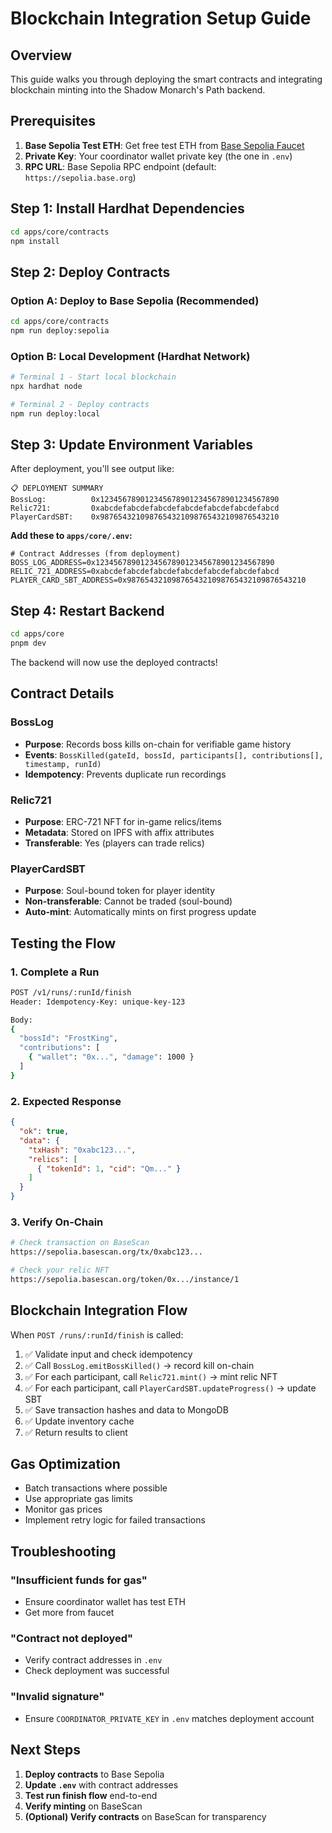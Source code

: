 # Blockchain Integration Setup Guide

## Overview

This guide walks you through deploying the smart contracts and integrating blockchain minting into the Shadow Monarch's Path backend.

## Prerequisites

1. **Base Sepolia Test ETH**: Get free test ETH from [Base Sepolia Faucet](https://www.coinbase.com/faucets/base-ethereum-goerli-faucet)
2. **Private Key**: Your coordinator wallet private key (the one in `.env`)
3. **RPC URL**: Base Sepolia RPC endpoint (default: `https://sepolia.base.org`)

## Step 1: Install Hardhat Dependencies

```bash
cd apps/core/contracts
npm install
```

## Step 2: Deploy Contracts

### Option A: Deploy to Base Sepolia (Recommended)

```bash
cd apps/core/contracts
npm run deploy:sepolia
```

### Option B: Local Development (Hardhat Network)

```bash
# Terminal 1 - Start local blockchain
npx hardhat node

# Terminal 2 - Deploy contracts
npm run deploy:local
```

## Step 3: Update Environment Variables

After deployment, you'll see output like:

```
📋 DEPLOYMENT SUMMARY
BossLog:          0x1234567890123456789012345678901234567890
Relic721:         0xabcdefabcdefabcdefabcdefabcdefabcdefabcd
PlayerCardSBT:    0x9876543210987654321098765432109876543210
```

**Add these to `apps/core/.env`:**

```env
# Contract Addresses (from deployment)
BOSS_LOG_ADDRESS=0x1234567890123456789012345678901234567890
RELIC_721_ADDRESS=0xabcdefabcdefabcdefabcdefabcdefabcdefabcd
PLAYER_CARD_SBT_ADDRESS=0x9876543210987654321098765432109876543210
```

## Step 4: Restart Backend

```bash
cd apps/core
pnpm dev
```

The backend will now use the deployed contracts!

## Contract Details

### BossLog
- **Purpose**: Records boss kills on-chain for verifiable game history
- **Events**: `BossKilled(gateId, bossId, participants[], contributions[], timestamp, runId)`
- **Idempotency**: Prevents duplicate run recordings

### Relic721
- **Purpose**: ERC-721 NFT for in-game relics/items
- **Metadata**: Stored on IPFS with affix attributes
- **Transferable**: Yes (players can trade relics)

### PlayerCardSBT
- **Purpose**: Soul-bound token for player identity
- **Non-transferable**: Cannot be traded (soul-bound)
- **Auto-mint**: Automatically mints on first progress update

## Testing the Flow

### 1. Complete a Run

```bash
POST /v1/runs/:runId/finish
Header: Idempotency-Key: unique-key-123

Body:
{
  "bossId": "FrostKing",
  "contributions": [
    { "wallet": "0x...", "damage": 1000 }
  ]
}
```

### 2. Expected Response

```json
{
  "ok": true,
  "data": {
    "txHash": "0xabc123...",
    "relics": [
      { "tokenId": 1, "cid": "Qm..." }
    ]
  }
}
```

### 3. Verify On-Chain

```bash
# Check transaction on BaseScan
https://sepolia.basescan.org/tx/0xabc123...

# Check your relic NFT
https://sepolia.basescan.org/token/0x.../instance/1
```

## Blockchain Integration Flow

When `POST /runs/:runId/finish` is called:

1. ✅ Validate input and check idempotency
2. ✅ Call `BossLog.emitBossKilled()` → record kill on-chain
3. ✅ For each participant, call `Relic721.mint()` → mint relic NFT
4. ✅ For each participant, call `PlayerCardSBT.updateProgress()` → update SBT
5. ✅ Save transaction hashes and data to MongoDB
6. ✅ Update inventory cache
7. ✅ Return results to client

## Gas Optimization

- Batch transactions where possible
- Use appropriate gas limits
- Monitor gas prices
- Implement retry logic for failed transactions

## Troubleshooting

### "Insufficient funds for gas"
- Ensure coordinator wallet has test ETH
- Get more from faucet

### "Contract not deployed"
- Verify contract addresses in `.env`
- Check deployment was successful

### "Invalid signature"
- Ensure `COORDINATOR_PRIVATE_KEY` in `.env` matches deployment account

## Next Steps

1. **Deploy contracts** to Base Sepolia
2. **Update `.env`** with contract addresses
3. **Test run finish flow** end-to-end
4. **Verify minting** on BaseScan
5. **(Optional) Verify contracts** on BaseScan for transparency


